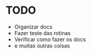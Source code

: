 # TODO
- Organizar docs
- Fazer teste das rotinas
- Verificar como fazer os docs
- e muitas outras coisas